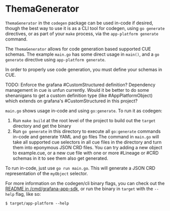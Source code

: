 # ThemaGenerator

`ThemaGenerator` in the `codegen` package can be used in-code if desired, though the best way to use it is as a CLI tool for codegen, 
using `go generate` directives, or as part of your `make` process, via the `app-platform generate` command.

The `ThemaGenerator` allows for code generation based supported CUE schemas. 
The example `main.go` has some direct usage in `main()`, and a `go generate` directive using `app-platform generate`.

In order to properly use code generation, you must define your schemas in CUE.

TODO: Enforce the grafana #CustomStructured definition? Dependency management in cue is unfun currently.
Would it be better to do some shenanigans to get a custom definition type (like #AppPlatformObject) which extends on grafana's #CustomStructured in this project?

`main.go` shows usage in-code and using `go:generate`. To run it as codegen:
1. Run `make build` at the root level of the project to build out the `target` directory and get the binary
1. Run `go generate` in this directory to execute all `go:generate` commands in-code and generate YAML and go files
The command in `main.go` will take all supported cue selectors in all cue files in the directory and turn them into eponymous JSON CRD files. 
You can try adding a new object to example.cue, or a new cue file with one or more #Lineage or #CRD schemas in it to see them also get generated.

To run in-code, just use `go run main.go`. This will generate a JSON CRD representation of the `myObject` selector.

For more information on the codegen/cli binary flags, you can check out the [README in /cmd/grafana-app-sdk](../../../cmd/grafana-app-sdk/README.md), 
or run the binary in `target` with the `--help` flag, like so:
```shell
$ target/app-platform --help
```